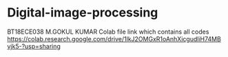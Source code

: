 # Digital-image-processing
BT18ECE038 M.GOKUL KUMAR
Colab file link which contains all codes  https://colab.research.google.com/drive/1lkJ2OMGxR1oAnhXicgudliH74MBvjk5-?usp=sharing

